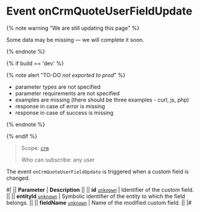 # Event onCrmQuoteUserFieldUpdate

{% note warning "We are still updating this page" %}

Some data may be missing — we will complete it soon.

{% endnote %}

{% if build == 'dev' %}

{% note alert "TO-DO _not exported to prod_" %}

- parameter types are not specified
- parameter requirements are not specified
- examples are missing (there should be three examples - curl, js, php)
- response in case of error is missing
- response in case of success is missing

{% endnote %}

{% endif %}

> Scope: [`crm`](../../../scopes/permissions.md)
>
> Who can subscribe: any user

The event `onCrmQuoteUserFieldUpdate` is triggered when a custom field is changed.

#|
|| **Parameter** | **Description** ||
|| **id**
[`unknown`](../../../data-types.md) | Identifier of the custom field. ||
|| **entityId**
[`unknown`](../../../data-types.md) | Symbolic identifier of the entity to which the field belongs. ||
|| **fieldName**
[`unknown`](../../../data-types.md) | Name of the modified custom field. ||
|#